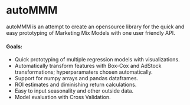 # autoMMM 

autoMMM is an attempt to create an opensource library for the quick and easy prototyping of Marketing Mix Models with one user friendly API.  

#### Goals:
* Quick prototyping of multiple regression models with visualizations.
* Automatically transform features with Box-Cox and AdStock transformations; hyperparamaters chosen automatically. 
* Support for numpy arrays and pandas dataframes.
* ROI estimates and diminishing return calculations. 
* Easy to input seasonality and other outside data. 
* Model evaluation with Cross Validation.
